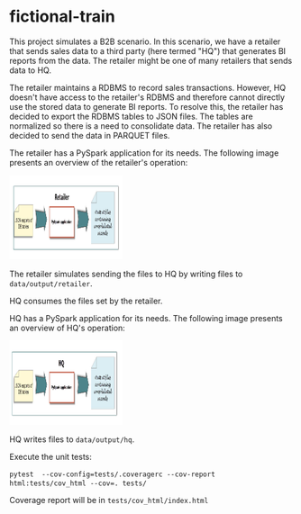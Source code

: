 # fictional-train

This project simulates a B2B scenario.  In this scenario, we have a retailer that sends
sales data to a third party (here termed "HQ") that generates BI reports from the data.
The retailer might be one of many retailers that sends data to HQ.

The retailer maintains a RDBMS to record sales transactions.  However, HQ doesn't have
access to the retailer's RDBMS and therefore cannot directly use the stored data to
generate BI reports.  To resolve this, the retailer has decided to export the RDBMS tables
to JSON files.  The tables are normalized so there is a need to consolidate data.  The 
retailer has also decided to send the data in PARQUET files.

The retailer has a PySpark application for its needs.  The following image presents an
overview of the retailer's operation:

<img src="data/images/retailer.jpg" width="200" height="150"/>

The retailer simulates sending the files to HQ by writing files to `data/output/retailer`.

HQ consumes the files set by the retailer.

HQ has a PySpark application for its needs.  The following image presents an
overview of HQ's operation:

<img src="data/images/hq.jpg" width="200" height="150"/>

HQ writes files to `data/output/hq`.

Execute the unit tests:

    pytest  --cov-config=tests/.coveragerc --cov-report html:tests/cov_html --cov=. tests/

Coverage report will be in `tests/cov_html/index.html`